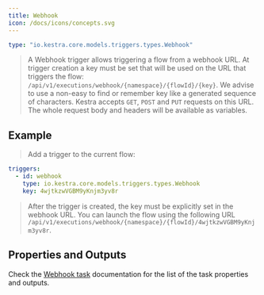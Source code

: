 ```yaml
---
title: Webhook
icon: /docs/icons/concepts.svg
---
```


```yaml
type: "io.kestra.core.models.triggers.types.Webhook"
```

> A Webhook trigger allows triggering a flow from a webhook URL.
> At trigger creation a key must be set that will be used on the URL that triggers the flow: `/api/v1/executions/webhook/{namespace}/{flowId}/{key}`. We advise to use a non-easy to find or remember key like a generated sequence of characters.
> Kestra accepts `GET`, `POST` and `PUT` requests on this URL.
> The whole request body and headers will be available as variables.

## Example
> Add a trigger to the current flow:
```yaml
triggers:
  - id: webhook
    type: io.kestra.core.models.triggers.types.Webhook
    key: 4wjtkzwVGBM9yKnjm3yv8r
```
> After the trigger is created, the key must be explicitly set in the webhook URL. You can launch the flow using the following URL
 `/api/v1/executions/webhook/{namespace}/{flowId}/4wjtkzwVGBM9yKnjm3yv8r`.

## Properties and Outputs

Check the [Webhook task](/plugins/core/triggers/io.kestra.core.models.triggers.types.webhook) documentation for the list of the task properties and outputs.
